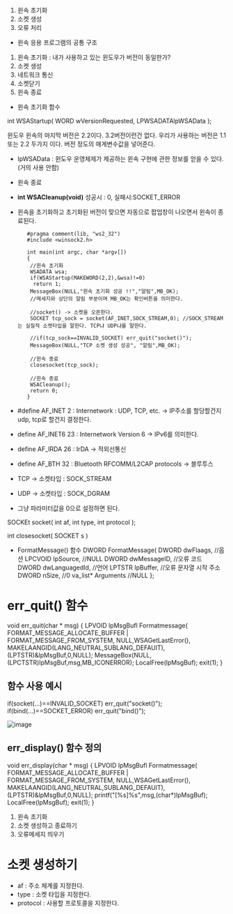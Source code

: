  1. 윈속 초기화
 2. 소켓 생성
 3. 오류 처리

* 윈속 응용 프로그램의 공통 구조
1. 윈속 초기화 : 내가 사용하고 있는 윈도우가 버전이 동일한가?
2. 소켓 생성
3. 네트워크 통신
4. 소켓닫기
5. 윈속 종료

* 윈속 초기화 함수
 
int WSAStartup(
  WORD wVersionRequested,
  LPWSADATAlpWSAData
  );
  
  윈도우 윈속의 마지막 버전은 2.2이다. 3.2버전이런건 없다. 우리가 사용하는 버전은 1.1또는 2.2 두가지 이다. 버전 정도의 매게변수값을 넣어준다.
  * IpWSAData : 윈도우 운영체제가 제공하는 윈속 구현에 관한 정보를 얻을 수 있다.(거의 사용 안함)

* 윈속 종료
- **int WSACleanup(void)**
성공시 : 0, 실패시:SOCKET_ERROR

* 윈속을 초기화하고 초기화된 버전이 맞으면 자동으로 팝업창이 나오면서 윈속이 종료된다. 

         #pragma comment(lib, "ws2_32")
         #include <winsock2.h>

         int main(int argc, char *argv[])
         {
          //윈속 초기화
          WSADATA wsa;
          if(WSAStartup(MAKEWORD(2,2),&wsa)!=0)
           return 1;
          MessageBox(NULL,"윈속 초기화 성공 !!","알림",MB_OK);
          //메세지와 상단의 알림 부분이며 MB_OK는 확인버튼을 의미한다.

          //socket() -> 소켓을 오픈한다.
          SOCKET tcp_sock = socket(AF_INET,SOCK_STREAM,0); //SOCK_STREAM는 실질적 소켓타입을 말한다. TCP냐 UDP냐를 말한다.

          //if(tcp_sock==INVALID_SOCKET) err_quit("socket()");
          MessageBox(NULL,"TCP 소켓 생성 성공", "알림",MB_OK);

          //윈속 종료
          closesocket(tcp_sock);

          //윈속 종료
          WSACleanup();
          return 0; 
         }

* #define AF_INET 2 : Internetwork : UDP, TCP, etc. -> IP주소를 할당할건지 udp, tcp로 할건지 결정한다.
* define AF_INET6 23 : Internetwork Version 6 -> IPv6를 의미한다.
* define AF_IRDA 26 : IrDA -> 적외선통신
* define AF_BTH 32 : Bluetooth RFCOMM/L2CAP protocols -> 블루투스 

* TCP -> 소켓타입 : SOCK_STREAM
* UDP -> 소켓타입 : SOCK_DGRAM
- 그냥 파라미터값을 0으로 설정하면 된다. 

SOCKEt socket(
int af,
int type,
int protocol
);

int closesocket(
   SOCKET s
)

* FormatMessage() 함수
DWORD FormatMessage(
DWORD dwFlaags, //옵션
LPCVOID IpSource, //NULL
DWORD dwMessageID, //오류 코드
DWORD dwLanguagedId, //언어
LPTSTR IpBuffer, //오류 문자열 시작 주소
DWORD nSize, //0
va_list* Arguments //NULL
};


# err_quit() 함수
void err_quit(char * msg)
{
LPVOID lpMsgBufl
Formatmessage(
FORMAT_MESSAGE_ALLOCATE_BUFFER
| FORMAT_MESSAGE_FROM_SYSTEM,
NULL,WSAGetLastError(),
MAKELAANGID(LANG_NEUTRAL,SUBLANG_DEFAUlT),
(LPTSTR)&lpMsgBuf,0,NULL);
MessageBox(NULL,(LPCTSTR)lpMsgBuf,msg,MB_ICONERROR);
LocalFree(lpMsgBuf);
exit(1);
}

## 함수 사용 예시
if(socket(...)==INVALID_SOCKET) err_quit("socket()");
if(bind(...)==SOCKET_ERROR) err_quit("bind()");

![image](https://user-images.githubusercontent.com/76835313/134886471-9b5bc903-b1d1-44ec-a16d-4d93003dff3f.png)


## err_display() 함수 정의
void err_display(char * msg)
{
LPVOID lpMsgBufl
Formatmessage(
FORMAT_MESSAGE_ALLOCATE_BUFFER
| FORMAT_MESSAGE_FROM_SYSTEM,
NULL,WSAGetLastError(),
MAKELAANGID(LANG_NEUTRAL,SUBLANG_DEFAUlT),
(LPTSTR)&lpMsgBuf,0,NULL);
printf("[%s]%s",msg,(char*)lpMsgBuf);
LocalFree(lpMsgBuf);
exit(1);
}

1. 윈속 초기화
2. 소켓 생성하고 종료하기
3. 오류메세지 띄우기

# 소켓 생성하기
- af : 주소 체계를 지정한다.
- type : 소켓 타입을 지정한다.
- protocol : 사용할 프로토콜을 지정한다. 
